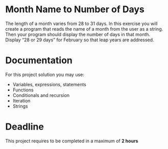 # Month Name to Number of Days

The length of a month varies from 28 to 31 days. 
In this exercise you will create a program that reads the name of a month from the user as a string. 
Then your program should display the number of days in that month. Display “28 or 29 days” for February so that leap years are addressed.

# Documentation

For this project solution you may use:

- Variables, expressions, statements
- Functions
- Conditionals and recursion
- Iteration
- Strings

# Deadline

This project requires to be completed in a maximum of **2 hours**
